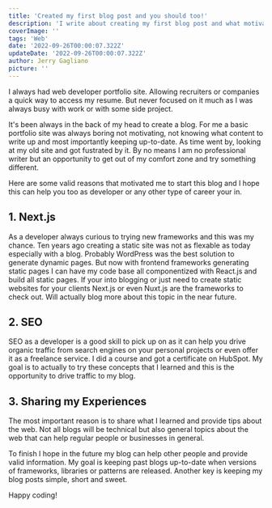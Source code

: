 ```yaml
---
title: 'Created my first blog post and you should too!'
description: 'I write about creating my first blog post and what motivated me to do this.'
coverImage: ''
tags: 'Web'
date: '2022-09-26T00:00:07.322Z'
updateDate: '2022-09-26T00:00:07.322Z'
author: Jerry Gagliano
picture: ''
---
```


I always had web developer portfolio site. Allowing recruiters or companies a quick way to access my resume. But never focused on it much as I was always busy with work or with some side project.

It's been always in the back of my head to create a blog. For me a basic portfolio site was always boring not motivating, not knowing what content to write up and most importantly keeping up-to-date. As time went by, looking at my old site and got fustrated by it. By no means I am no professional writer but an opportunity to get out of my comfort zone and try something different.

Here are some valid reasons that motivated me to start this blog and I hope this can help you too as developer or any other type of career your in.

## 1. Next.js

As a developer always curious to trying new frameworks and this was my chance. Ten years ago creating a static site was not as flexable as today especially with a blog. Probably WordPress was the best solution to generate dynamic pages. But now with frontend frameworks generating static pages I can have my code base all componentized with React.js and build all static pages. If your into blogging or just need to create static websites for your clients Next.js or even Nuxt.js are the frameworks to check out. Will actually blog more about this topic in the near future.

## 2. SEO

SEO as a developer is a good skill to pick up on as it can help you drive organic traffic from search engines on your personal projects or even offer it as a freelance service. I did a course and got a certificate on HubSpot. My goal is to actually to try these concepts that I learned and this is the opportunity to drive traffic to my blog.

## 3. Sharing my Experiences

The most important reason is to share what I learned and provide tips about the web. Not all blogs will be technical but also general topics about the web that can help regular people or businesses in general.

To finish I hope in the future my blog can help other people and provide valid information. My goal is keeping past blogs up-to-date when versions of frameworks, libraries or patterns are released. Another key is keeping my blog posts simple, short and sweet.

Happy coding!

<!-- ```
var add2 = function(number) {
  return number + 2;
}
``` -->
